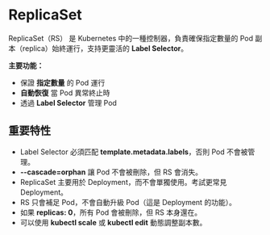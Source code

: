 # ReplicaSet

ReplicaSet（RS） 是 Kubernetes 中的一種控制器，負責確保指定數量的 Pod 副本（replica）始終運行，支持更靈活的 **Label Selector**。

**主要功能：**

- 保證 **指定數量** 的 Pod 運行
- **自動恢復** 當 Pod 異常終止時
- 透過 **Label Selector** 管理 Pod

## 重要特性

- Label Selector 必須匹配 **template.metadata.labels**，否則 Pod 不會被管理。
- **--cascade=orphan** 讓 Pod 不會被刪除，但 RS 會消失。 
- ReplicaSet 主要用於 Deployment，而不會單獨使用。考試更常見 Deployment。
- RS 只會補足 Pod，不會自動升級 Pod（這是 Deployment 的功能）。
- 如果 **replicas: 0**，所有 Pod 會被刪除，但 RS 本身還在。
- 可以使用 **kubectl scale** 或 **kubectl edit** 動態調整副本數。
